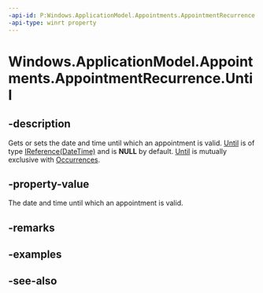----api-id: P:Windows.ApplicationModel.Appointments.AppointmentRecurrence.Until
-api-type: winrt property
---<!-- Property syntaxpublic Windows.Foundation.IReference<Windows.Foundation.DateTime> Until { get;  set; }--># Windows.ApplicationModel.Appointments.AppointmentRecurrence.Until## -descriptionGets or sets the date and time until which an appointment is valid. [Until](appointmentrecurrence_until.md) is of type [IReference(DateTime)](../windows.foundation/ireference_1.md) and is **NULL** by default. [Until](appointmentrecurrence_until.md) is mutually exclusive with [Occurrences](appointmentrecurrence_occurrences.md).## -property-valueThe date and time until which an appointment is valid.## -remarks## -examples## -see-also